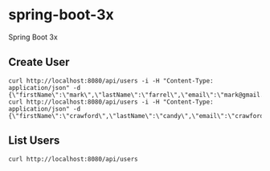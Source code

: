 # spring-boot-3x
Spring Boot 3x


## Create User

```
curl http://localhost:8080/api/users -i -H "Content-Type: application/json" -d {\"firstName\":\"mark\",\"lastName\":\"farrel\",\"email\":\"mark@gmail.com\"}
curl http://localhost:8080/api/users -i -H "Content-Type: application/json" -d {\"firstName\":\"crawford\",\"lastName\":\"candy\",\"email\":\"crawford@gmail.com\"}
```

## List Users
```
curl http://localhost:8080/api/users
```

